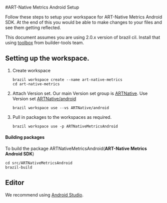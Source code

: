 #ART-Native Metrics Android Setup

Follow these steps to setup your workspace for ART-Native Metrics Android SDK. At the end of this 
you would be able to make changes to your files and see them getting reflected.

This document assumes you are using 2.0.x version of brazil cil. Install that using 
[toolbox](https://w.amazon.com/index.php/BuilderToolbox/GettingStarted) from builder-tools team.

## Setting up the workspace.

1. Create workspace 
    ```
    brazil workspace create --name art-native-metrics
    cd art-native-metrics
    ```
3. Attach Version set. Our main Version set group is 
[ARTNative](https://code.amazon.com/version-sets/ARTNative). Use Version set 
[ARTNative/android](https://code.amazon.com/version-sets/ARTNative/android)
    ```
    brazil workspace use --vs ARTNative/android
    ```
5. Pull in packages to the workspaces as required.
    ```
    brazil workspace use -p ARTNativeMetricsAndroid
    ```
#### Building packages

To build the package ARTNativeMetricsAndroid(**ART-Native Metrics Android SDK**)
```
cd src/ARTNativeMetricsAndroid
brazil-build
```

## Editor

We recommend using [Android Studio](https://developer.android.com/studio/).
